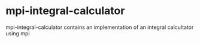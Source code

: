 # mpi-integral-calculator
  mpi-integral-calculator contains an implementation of an integral calcultator using mpi
